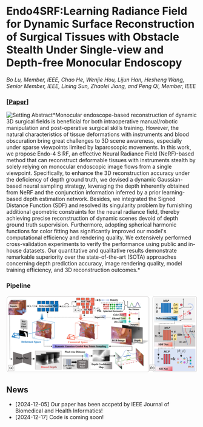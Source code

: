 # Endo4SRF:Learning Radiance Field for Dynamic Surface Reconstruction of Surgical Tissues with Obstacle Stealth Under Single-view and Depth-free Monocular Endoscopy
*Bo Lu, Member, IEEE, Chao He, Wenjie Hou, Lijun Han, Hesheng Wang, Senior Member, IEEE,
Lining Sun, Zhaolei Jiang, and Peng Qi, Member, IEEE*

### [[Paper](https://ieeexplore.ieee.org/document/10797692)]

<img src="figfile/fig2.png" alt="Setting" width="600"/>
Abstract*Monocular endoscope-based reconstruction of dynamic 3D surgical fields is beneficial for both intraoperative manual/robotic manipulation and post-operative surgical skills training. However, the natural characteristics of tissue deformations with instruments and blood obscuration bring great challenges to 3D scene awareness, especially under sparse viewpoints limited by laparoscopic movements. In this work, we propose Endo-4 S RF, an effective Neural Radiance Field (NeRF)-based method that can reconstruct deformable tissues with instruments stealth by solely relying on monocular endoscopic image flows from a single viewpoint. Specifically, to enhance the 3D reconstruction accuracy under the deficiency of depth ground truth, we devised a dynamic Gaussian-based neural sampling strategy, leveraging the depth inherently obtained from NeRF and the conjunction information inferred by a prior learning-based depth estimation network. Besides, we integrated the Signed Distance Function (SDF) and resolved its singularity problem by furnishing additional geometric constraints for the neural radiance field, thereby achieving precise reconstruction of dynamic scenes devoid of depth ground truth supervision. Furthermore, adopting spherical harmonic functions for color fitting has significantly improved our model's computational efficiency and rendering quality. We extensively performed cross-validation experiments to verify the performance using public and in-house datasets. Our quantitative and qualitative results demonstrate remarkable superiority over the state-of-the-art (SOTA) approaches concerning depth prediction accuracy, image rendering quality, model training efficiency, and 3D reconstruction outcomes.*


### Pipeline

<img src="figfile/fig1.png" alt="Pipeline" width="600"/>

## News
- [2024-12-05] Our paper has been accpetd by IEEE Journal of Biomedical and Health Informatics!
- [2024-12-17] Code is coming soon!
